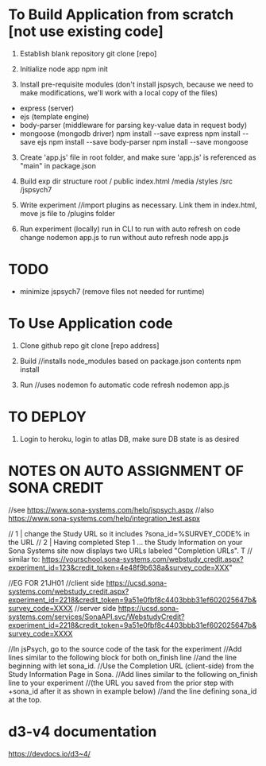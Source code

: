 
# To Build Application from scratch [not use existing code]

1. Establish blank repository
git clone [repo]

2. Initialize node app
npm init

3. Install pre-requisite modules
(don't install jspsych, because we need to make modifications, we'll work with a local copy of the files)
- express (server)
- ejs (template engine)
- body-parser (middleware for parsing key-value data in request body)
- mongoose (mongodb driver)
npm install --save express
npm install --save ejs
npm install --save body-parser
npm install --save mongoose

3. Create 'app.js' file in root folder, and make sure 'app.js' is referenced as "main" in package.json

4. Build exp dir structure
root
/ public
    index.html
    /media
    /styles
    /src
    /jspsych7

4. Write experiment
//import plugins as necessary. Link them in index.html, move js file to /plugins folder

5. Run experiment (locally) run in CLI
to run with auto refresh on code change
nodemon app.js
to run without auto refresh
node app.js


# TODO
- minimize jspsych7 (remove files not needed for runtime)


# To Use Application code

1. Clone github repo
git clone [repo address]

2. Build
//installs node_modules based on package.json contents
npm install


3. Run
//uses nodemon fo automatic code refresh
nodemon app.js

# TO DEPLOY
1. Login to heroku, login to atlas DB, make sure DB state is as desired

# NOTES ON AUTO ASSIGNMENT OF SONA CREDIT 
  //see https://www.sona-systems.com/help/jspsych.aspx
  //also https://www.sona-systems.com/help/integration_test.aspx
  
  // 1 | change the Study URL so it includes ?sona_id=%SURVEY_CODE% in the URL
  // 2 | Having completed Step 1 ... the Study Information on your Sona Systems site now displays two URLs labeled "Completion URLs". T
  //    similar to: https://yourschool.sona-systems.com/webstudy_credit.aspx?experiment_id=123&credit_token=4e48f9b638a&survey_code=XXX" 

  //EG FOR 21JH01
  //client side https://ucsd.sona-systems.com/webstudy_credit.aspx?experiment_id=2218&credit_token=9a51e0fbf8c4403bbb31ef602025647b&survey_code=XXXX
  //server side https://ucsd.sona-systems.com/services/SonaAPI.svc/WebstudyCredit?experiment_id=2218&credit_token=9a51e0fbf8c4403bbb31ef602025647b&survey_code=XXXX

  //In jsPsych, go to the source code of the task for the experiment 
  //Add lines similar to the following block for both on_finish line 
  //and the line beginning with let sona_id. 
  //Use the Completion URL (client-side) from the Study Information Page in Sona. 
  //Add lines similar to the following on_finish line to your experiment 
  //(the URL you saved from the prior step with +sona_id after it as shown in example below) 
  //and the line defining sona_id at the top.

  # d3-v4 documentation
  https://devdocs.io/d3~4/